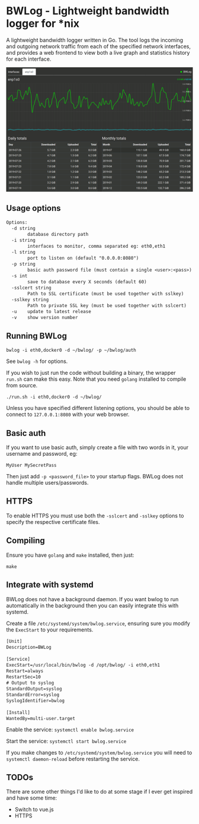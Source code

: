 # BWLog - Lightweight bandwidth logger for *nix

A lightweight bandwidth logger written in Go. The tool logs the incoming and outgoing network
traffic from each of the specified network interfaces, and provides a web frontend to view
both a live graph and statistics history for each interface.

![BWLog Screenshot](screenshot.png "BWLog Screenshot")


## Usage options

```shell
Options:
  -d string
        database directory path
  -i string
        interfaces to monitor, comma separated eg: eth0,eth1
  -l string
        port to listen on (default "0.0.0.0:8080")
  -p string
        basic auth password file (must contain a single <user>:<pass>)
  -s int
        save to database every X seconds (default 60)
  -sslcert string
        Path to SSL certificate (must be used together with sslkey)
  -sslkey string
        Path to private SSL key (must be used together with sslcert)
  -u    update to latest release
  -v    show version number
```


## Running BWLog

```shell
bwlog -i eth0,docker0 -d ~/bwlog/ -p ~/bwlog/auth
```

See `bwlog -h` for options.

If you wish to just run the code without building a binary, the wrapper `run.sh` can make this easy.
Note that you need `golang` installed to compile from source.


```shell
./run.sh -i eth0,docker0 -d ~/bwlog/
```

Unless you have specified different listening options, you should be able to connect to `127.0.0.1:8080`
with your web browser.


## Basic auth

If you want to use basic auth, simply create a file with two words in it, your username and password, eg:
```
MyUser MySecretPass
```
Then just add `-p <password_file>` to your startup flags. BWLog does not handle multiple users/passwords.


## HTTPS

To enable HTTPS you must use both the `-sslcert` and `-sslkey` options to specify the respective certificate files.


## Compiling

Ensure you have `golang` and `make` installed, then just:

```shell
make
```


## Integrate with systemd

BWLog does not have a background daemon. If you want bwlog to run automatically in the background then you can
easily integrate this with systemd.

Create a file `/etc/systemd/system/bwlog.service`, ensuring sure you modify the  `ExecStart` to your requirements.

```
[Unit]
Description=BWLog

[Service]
ExecStart=/usr/local/bin/bwlog -d /opt/bwlog/ -i eth0,eth1
Restart=always
RestartSec=10
# Output to syslog
StandardOutput=syslog
StandardError=syslog
SyslogIdentifier=bwlog

[Install]
WantedBy=multi-user.target
```

Enable the service: `systemctl enable bwlog.service`

Start the service: `systemctl start bwlog.service`

If you make changes to `/etc/systemd/system/bwlog.service` you will need to `systemctl daemon-reload`
before restarting the service.


## TODOs

There are some other things I'd like to do at some stage if I ever get inspired and have some time:

- Switch to vue.js
- HTTPS
